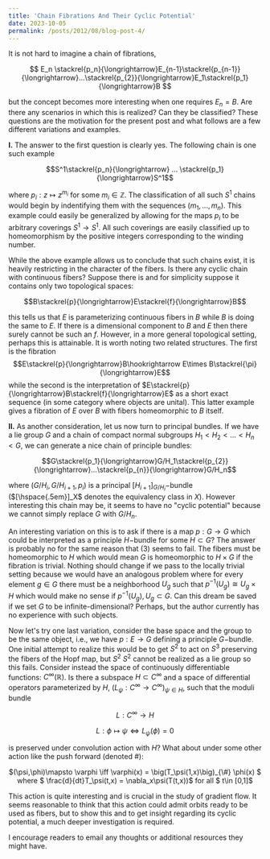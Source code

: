 ```yaml
---
title: 'Chain Fibrations And Their Cyclic Potential'
date: 2023-10-05
permalink: /posts/2012/08/blog-post-4/
---
```


It is not hard to imagine a chain of fibrations, 

$$
E_n \stackrel{p_n}{\longrightarrow}E_{n-1}\stackrel{p_{n-1}}{\longrightarrow}...\stackrel{p_{2}}{\longrightarrow}E_1\stackrel{p_1}{\longrightarrow}B
$$

but the concept becomes more interesting when one requires $E_n=B$. Are there any scenarios in which this is realized? Can they be classified? These questions are the motivation for the present post and what follows are a few different variations and examples.

**I.**  The answer to the first question is clearly yes. The following chain is one such example

$$S^1\stackrel{p_n}{\longrightarrow} ... \stackrel{p_1}{\longrightarrow}S^1$$

where $p_i: z\mapsto z^{m_i}$ for some $m_i\in \mathbb{Z}$. The classification of all such $S^1$ chains would begin by indentifying them with the sequences $(m_1,...,m_n)$. This example could easily be generalized by allowing for the maps $p_i$ to be arbitrary coverings $S^1\to S^1$. All such coverings are easily classified up to homeomorphism by the positive integers corresponding to the winding number.

While the above example allows us to conclude that such chains exist, it is heavily restricting in the character of the fibers. Is there any cyclic chain with continuous fibers? Suppose there is and for simplicity suppose it contains only two topological spaces:

$$B\stackrel{p}{\longrightarrow}E\stackrel{f}{\longrightarrow}B$$

this tells us that $E$ is parameterizing continuous fibers in $B$ while $B$ is doing the same to $E$. If there is a dimensional component to $B$ and $E$ then there surely cannot be such an $f$. However, in a more general topological setting, perhaps this is attainable. It is worth noting two related structures. The first is the fibration
$$E\stackrel{p}{\longrightarrow}B\hookrightarrow E\times B\stackrel{\pi}{\longrightarrow}E$$
while the second is the interpretation of $E\stackrel{p}{\longrightarrow}B\stackrel{f}{\longrightarrow}E$ as a short exact sequence (in some category where objects are unital). This latter example gives a fibration of $E$ over $B$ with fibers homeomorphic to $B$ itself.

**II.** As another consideration, let us now turn to principal bundles. If we have a lie group $G$ and a chain of compact normal subgroups $H_1 < H_2 < ... < H_n < G$, we can generate a nice chain of principle bundles:

$$G\stackrel{p_1}{\longrightarrow}G/H_1\stackrel{p_{2}}{\longrightarrow}...\stackrel{p_{n}}{\longrightarrow}G/H_n$$

where $(G/H_i,G/H_{i+1},p_i)$ is a principal $[H_{i+1}]_{G/H_i}-$bundle ($[\hspace{.5em}]_X$ denotes the equivalency class in $X$). However interesting this chain may be, it seems to have no "cyclic potential" because we cannot simply replace $G$ with $G/H_n$. 

An interesting variation on this is to ask if there is a map $p: G\to G$ which could be interpreted as a principle $H-$bundle for some $H\subset G$? The answer is probably no for the same reason that (3) seems to fail. The fibers must be homeomorphic to $H$ which would mean $G$ is homeomorphic to $H\times G$ if the fibration is trivial. Nothing should change if we pass to the locally trivial setting because we would have an analogous problem where for every element $g\in G$ there must be a neighborhood $U_g$ such that $p^{-1}(U_g)\cong U_g \times H$ which would make no sense if $p^{-1}(U_g),U_g \subset G$. Can this dream be saved if we set $G$ to be infinite-dimensional? Perhaps, but the author currently has no experience with such objects.

Now let's try one last variation, consider the base space and the group to be the same object, i.e., we have $p: E\to G$ defining a principle $G-$bundle. One initial attempt to realize this would be to get $S^2$ to act on $S^3$ preserving the fibers of the Hopf map, but $S^2$ $S^2$ cannot be realized as a lie group so this fails. Consider instead the space of continuously differentiable functions: $C^\infty (\mathbb{R})$. Is there a subspace $H\subset C^\infty$ and a space of differential operators parameterized by $H$, $(L_\psi: C^\infty \to C^\infty)_{\psi\in H}$, such that the moduli bundle 

$$L: C^\infty \to H $$

$$L: \phi \mapsto \psi \iff L_\psi(\phi) = 0$$ 

is preserved under convolution action with $H$? What about under some other action like the push forward (denoted #): 

<center> $(\psi,\phi)\mapsto \varphi \iff \varphi(x) = \big(T_\psi(1,x)\big)_{\#} \phi(x) $  where  $ \frac{d}{dt}T_\psi(t,x) = \nabla_x\psi(T(t,x))$  for all  $ t\in [0,1]$

</center>


This action is quite interesting and is crucial in the study of gradient flow. It seems reasonable to think that this action could admit orbits ready to be used as fibers, but to show this and to get insight regarding its cyclic potential, a much deeper investigation is required. 



I encourage readers to email any thoughts or additional resources they might have.
